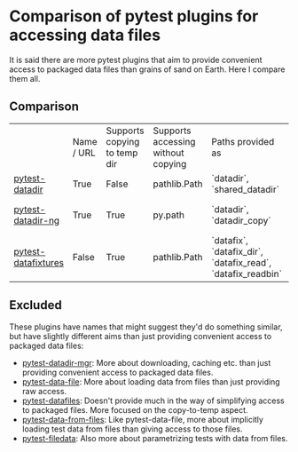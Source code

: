 # Comparison of pytest plugins for accessing data files

It is said there are more pytest plugins that aim to provide convenient access
to packaged data files than grains of sand on Earth. Here I compare them all.

## Comparison

<table>
<th>
<td>Name / URL</td>
<td>Supports copying to temp dir</td>
<td>Supports accessing without copying</td>
<td>Paths provided as</td>
<td>Fixture names</td>
<td>Folder names</td>
</th>
<tr>
<td>
<a href="https://pypi.org/project/pytest-datadir/">pytest-datadir</a>
</td>
<td>
True
</td>
<td>
False
</td>
<td>
pathlib.Path
</td>
<td>
`datadir`, `shared_datadir`
</td>
<td>
`data`, `test_TEST_NAME`
</td>
<tr>
<td>
<a href="https://pypi.org/project/pytest-datadir-ng/">pytest-datadir-ng</a>
</td>
<td>
True
</td>
<td>
True
</td>
<td>
py.path
</td>
<td>
`datadir`, `datadir_copy`
</td>
<td>
`data`, `data/test_TEST_NAME`, `test_TEST_NAME`
</td>
<tr>
<td>
<a href="https://pypi.org/project/pytest-datafixtures/">pytest-datafixtures</a>
</td>
<td>
False
</td>
<td>
True
</td>
<td>
pathlib.Path
</td>
<td>
`datafix`, `datafix_dir`, `datafix_read`, `datafix_readbin`
</td>
<td>
`datafixtures`, `**/datafixtures`
</td>
</tr>
</table>


## Excluded

These plugins have names that might suggest they'd do something similar, but
have slightly different aims than just providing convenient access to packaged
data files:

- [pytest-datadir-mgr](https://pypi.org/project/pytest-datadir-mgr/):
  More about downloading, caching etc. than just providing convenient access to
  packaged data files.
- [pytest-data-file](https://pypi.org/project/pytest-data-file/):
  More about loading data from files than just providing raw access.
- [pytest-datafiles](https://pypi.org/project/pytest-datafiles/):
  Doesn't provide much in the way of simplifying access to packaged files. More
  focused on the copy-to-temp aspect.
- [pytest-data-from-files](https://pypi.org/project/pytest-data-from-files/):
  Like pytest-data-file, more about implicitly loading test data from files
  than giving access to those files.
- [pytest-filedata](https://pypi.org/project/pytest-filedata/):
  Also more about parametrizing tests with data from files.

